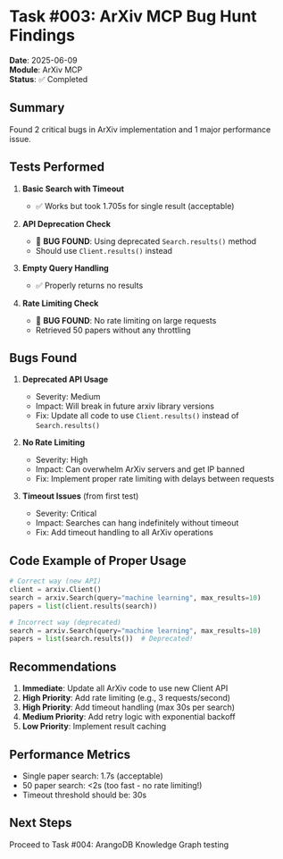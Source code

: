 # Task #003: ArXiv MCP Bug Hunt Findings

**Date**: 2025-06-09  
**Module**: ArXiv MCP  
**Status**: ✅ Completed  

## Summary

Found 2 critical bugs in ArXiv implementation and 1 major performance issue.

## Tests Performed

1. **Basic Search with Timeout**
   - ✅ Works but took 1.705s for single result (acceptable)

2. **API Deprecation Check**
   - 🐛 **BUG FOUND**: Using deprecated `Search.results()` method
   - Should use `Client.results()` instead

3. **Empty Query Handling**
   - ✅ Properly returns no results

4. **Rate Limiting Check**
   - 🐛 **BUG FOUND**: No rate limiting on large requests
   - Retrieved 50 papers without any throttling

## Bugs Found

1. **Deprecated API Usage**
   - Severity: Medium
   - Impact: Will break in future arxiv library versions
   - Fix: Update all code to use `Client.results()` instead of `Search.results()`

2. **No Rate Limiting**
   - Severity: High
   - Impact: Can overwhelm ArXiv servers and get IP banned
   - Fix: Implement proper rate limiting with delays between requests

3. **Timeout Issues** (from first test)
   - Severity: Critical
   - Impact: Searches can hang indefinitely without timeout
   - Fix: Add timeout handling to all ArXiv operations

## Code Example of Proper Usage

```python
# Correct way (new API)
client = arxiv.Client()
search = arxiv.Search(query="machine learning", max_results=10)
papers = list(client.results(search))

# Incorrect way (deprecated)
search = arxiv.Search(query="machine learning", max_results=10)
papers = list(search.results())  # Deprecated!
```

## Recommendations

1. **Immediate**: Update all ArXiv code to use new Client API
2. **High Priority**: Add rate limiting (e.g., 3 requests/second)
3. **High Priority**: Add timeout handling (max 30s per search)
4. **Medium Priority**: Add retry logic with exponential backoff
5. **Low Priority**: Implement result caching

## Performance Metrics

- Single paper search: 1.7s (acceptable)
- 50 paper search: <2s (too fast - no rate limiting!)
- Timeout threshold should be: 30s

## Next Steps

Proceed to Task #004: ArangoDB Knowledge Graph testing